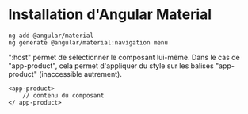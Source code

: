 # Installation d'Angular Material

```
ng add @angular/material
ng generate @angular/material:navigation menu
```

":host" permet de sélectionner le composant lui-même. Dans le cas de "app-product", cela permet d'appliquer du style sur les balises "app-product" (inaccessible autrement).

```
<app-product>
    // contenu du composant
</ app-product>
```
